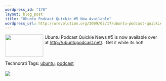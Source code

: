 ```yaml
--- 
wordpress_id: "178"
layout: blog_post
title: "Ubuntu Podcast Quickie #5 Now Available"
wordpress_url: http://wrevolution.org/2009/02/17/ubuntu-podcast-quickie-5-now-available/
---
```

<div style="float: left; padding-right: 5px;"><img style="max-width: 800px;" src="http://wrevolution.org/wp-content/uploads/2009/02/quickie5.png" valign="top" height="72" width="123" /></div>Ubuntu Podcast Quickie News #5 is now available over at <a href="http://ubuntupodcast.net/2009/02/16/ubuntu-podcast-quickie-5/">http://ubuntupodcast.net/</a>.&nbsp; Get it while its hot!<br /><br /><br /><br />Technorati Tags: <a class="performancingtags" href="http://technorati.com/tag/ubuntu" rel="tag">ubuntu</a>, <a class="performancingtags" href="http://technorati.com/tag/podcast" rel="tag">podcast</a><br /><br /><div class="zemanta-pixie"><img class="zemanta-pixie-img" src="http://img.zemanta.com/pixy.gif?x-id=13689cd9-8f68-477d-b782-e07171d34f94" /></div>
